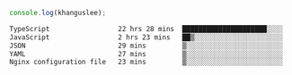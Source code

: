 ```js
console.log(khanguslee);
```

<!--START_SECTION:waka-->

```txt
TypeScript                 22 hrs 28 mins  █████████████████████░░░░   84.16 %
JavaScript                 2 hrs 23 mins   ██▒░░░░░░░░░░░░░░░░░░░░░░   08.97 %
JSON                       29 mins         ▒░░░░░░░░░░░░░░░░░░░░░░░░   01.83 %
YAML                       27 mins         ▒░░░░░░░░░░░░░░░░░░░░░░░░   01.74 %
Nginx configuration file   23 mins         ▒░░░░░░░░░░░░░░░░░░░░░░░░   01.47 %
```

<!--END_SECTION:waka-->

<!--
**khanguslee/khanguslee** is a ✨ _special_ ✨ repository because its `README.md` (this file) appears on your GitHub profile.

Here are some ideas to get you started:

- 🔭 I’m currently working on ...
- 🌱 I’m currently learning ...
- 👯 I’m looking to collaborate on ...
- 🤔 I’m looking for help with ...
- 💬 Ask me about ...
- 📫 How to reach me: ...
- 😄 Pronouns: ...
- ⚡ Fun fact: ...
-->

